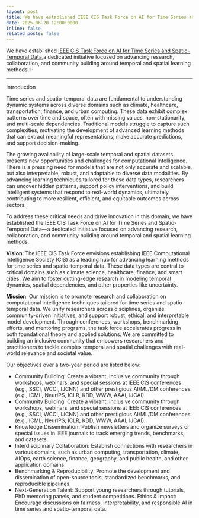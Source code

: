 ```yaml
---
layout: post
title: We have established IEEE CIS Task Force on AI for Time Series and Spatio-Temporal Data!
date: 2025-06-20 12:00:0000
inline: false
related_posts: false
---
```


We have established [IEEE CIS Task Force on AI for Time Series and Spatio-Temporal Data](https://cis.taskforce.ieee.org/ai4tst/),a dedicated initiative focused on advancing research, collaboration, and community building around temporal and spatial learning methods.:sparkles: 

---
Introduction

Time series and spatio-temporal data are fundamental to understanding dynamic systems across diverse domains such as climate, healthcare, transportation, finance, and urban computing. These data exhibit complex patterns over time and space, often with missing values, non-stationarity, and multi-scale dependencies. Traditional models struggle to capture such complexities, motivating the development of advanced learning methods that can extract meaningful representations, make accurate predictions, and support decision-making.

The growing availability of large-scale temporal and spatial datasets presents new opportunities and challenges for computational intelligence. There is a pressing need for models that are not only accurate and scalable, but also interpretable, robust, and adaptable to diverse data modalities. By advancing learning techniques tailored for these data types, researchers can uncover hidden patterns, support policy interventions, and build intelligent systems that respond to real-world dynamics, ultimately contributing to more resilient, efficient, and equitable outcomes across sectors.

To address these critical needs and drive innovation in this domain, we have established the IEEE CIS Task Force on AI for Time Series and Spatio-Temporal Data—a dedicated initiative focused on advancing research, collaboration, and community building around temporal and spatial learning methods.

**Vision**: The IEEE CIS Task Force envisions establishing IEEE Computational Intelligence Society (CIS) as a leading hub for advancing learning methods for time series and spatio-temporal data. These data types are central to critical domains such as climate science, healthcare, finance, and smart cities. We aim to foster cutting-edge research in modeling temporal dynamics, spatial dependencies, and other properties like uncertainty.

**Mission**: Our mission is to promote research and collaboration on computational intelligence techniques tailored for time series and spatio-temporal data. We unify researchers across disciplines, organize community-driven initiatives, and support robust, ethical, and interpretable model development. Through conferences, workshops, benchmarking efforts, and mentoring programs, the task force accelerates progress in both foundational theory and applied solutions. We are committed to building an inclusive community that empowers researchers and practitioners to tackle complex temporal and spatial challenges with real-world relevance and societal value.

Our objectives over a two-year period are listed below:

* Community Building: Create a vibrant, inclusive community through workshops, webinars, and special sessions at IEEE CIS conferences (e.g., SSCI, WCCI, IJCNN) and other prestigious AI/ML/DM conferences (e.g., ICML, NeurIPS, ICLR, KDD, WWW, AAAI, IJCAI).
* Community Building: Create a vibrant, inclusive community through workshops, webinars, and special sessions at IEEE CIS conferences (e.g., SSCI, WCCI, IJCNN) and other prestigious AI/ML/DM conferences (e.g., ICML, NeurIPS, ICLR, KDD, WWW, AAAI, IJCAI).
* Knowledge Dissemination: Publish newsletters and organize surveys or special issues in IEEE journals to track emerging trends, benchmarks, and datasets.
* Interdisciplinary Collaboration: Establish connections with researchers in various domains, such as urban computing, transportation, climate, AIOps, earth science, finance, geography, and public health, and other application domains.
* Benchmarking & Reproducibility: Promote the development and dissemination of open-source tools, standardized benchmarks, and reproducible pipelines.
* Next-Generation Talent: Support young researchers through tutorials, PhD mentoring panels, and student competitions.
Ethics & Impact: Encourage discussions on fairness, interpretability, and responsible AI in time series and spatio-temporal data.